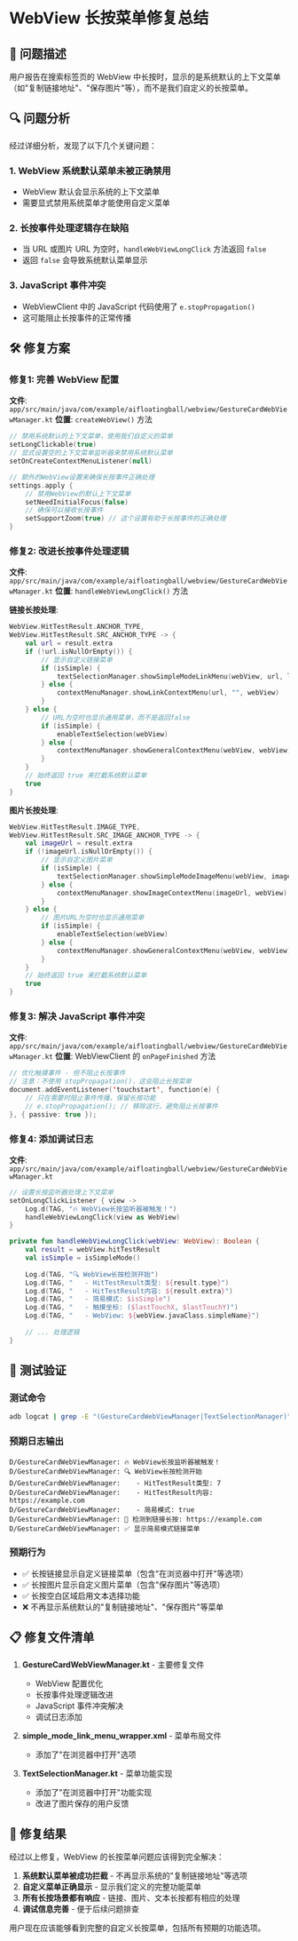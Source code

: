 # WebView 长按菜单修复总结

## 🎯 问题描述

用户报告在搜索标签页的 WebView 中长按时，显示的是系统默认的上下文菜单（如"复制链接地址"、"保存图片"等），而不是我们自定义的长按菜单。

## 🔍 问题分析

经过详细分析，发现了以下几个关键问题：

### 1. **WebView 系统默认菜单未被正确禁用**
- WebView 默认会显示系统的上下文菜单
- 需要显式禁用系统菜单才能使用自定义菜单

### 2. **长按事件处理逻辑存在缺陷**
- 当 URL 或图片 URL 为空时，`handleWebViewLongClick` 方法返回 `false`
- 返回 `false` 会导致系统默认菜单显示

### 3. **JavaScript 事件冲突**
- WebViewClient 中的 JavaScript 代码使用了 `e.stopPropagation()`
- 这可能阻止长按事件的正常传播

## 🛠️ 修复方案

### 修复1: 完善 WebView 配置
**文件**: `app/src/main/java/com/example/aifloatingball/webview/GestureCardWebViewManager.kt`
**位置**: `createWebView()` 方法

```kotlin
// 禁用系统默认的上下文菜单，使用我们自定义的菜单
setLongClickable(true)
// 显式设置空的上下文菜单监听器来禁用系统默认菜单
setOnCreateContextMenuListener(null)

// 额外的WebView设置来确保长按事件正确处理
settings.apply {
    // 禁用WebView的默认上下文菜单
    setNeedInitialFocus(false)
    // 确保可以接收长按事件
    setSupportZoom(true) // 这个设置有助于长按事件的正确处理
}
```

### 修复2: 改进长按事件处理逻辑
**文件**: `app/src/main/java/com/example/aifloatingball/webview/GestureCardWebViewManager.kt`
**位置**: `handleWebViewLongClick()` 方法

**链接长按处理**:
```kotlin
WebView.HitTestResult.ANCHOR_TYPE,
WebView.HitTestResult.SRC_ANCHOR_TYPE -> {
    val url = result.extra
    if (!url.isNullOrEmpty()) {
        // 显示自定义链接菜单
        if (isSimple) {
            textSelectionManager.showSimpleModeLinkMenu(webView, url, lastTouchX.toInt(), lastTouchY.toInt())
        } else {
            contextMenuManager.showLinkContextMenu(url, "", webView)
        }
    } else {
        // URL为空时也显示通用菜单，而不是返回false
        if (isSimple) {
            enableTextSelection(webView)
        } else {
            contextMenuManager.showGeneralContextMenu(webView, webView)
        }
    }
    // 始终返回 true 来拦截系统默认菜单
    true
}
```

**图片长按处理**:
```kotlin
WebView.HitTestResult.IMAGE_TYPE,
WebView.HitTestResult.SRC_IMAGE_ANCHOR_TYPE -> {
    val imageUrl = result.extra
    if (!imageUrl.isNullOrEmpty()) {
        // 显示自定义图片菜单
        if (isSimple) {
            textSelectionManager.showSimpleModeImageMenu(webView, imageUrl, lastTouchX.toInt(), lastTouchY.toInt())
        } else {
            contextMenuManager.showImageContextMenu(imageUrl, webView)
        }
    } else {
        // 图片URL为空时也显示通用菜单
        if (isSimple) {
            enableTextSelection(webView)
        } else {
            contextMenuManager.showGeneralContextMenu(webView, webView)
        }
    }
    // 始终返回 true 来拦截系统默认菜单
    true
}
```

### 修复3: 解决 JavaScript 事件冲突
**文件**: `app/src/main/java/com/example/aifloatingball/webview/GestureCardWebViewManager.kt`
**位置**: WebViewClient 的 `onPageFinished` 方法

```kotlin
// 优化触摸事件 - 但不阻止长按事件
// 注意：不使用 stopPropagation()，这会阻止长按菜单
document.addEventListener('touchstart', function(e) {
    // 只在需要时阻止事件传播，保留长按功能
    // e.stopPropagation(); // 移除这行，避免阻止长按事件
}, { passive: true });
```

### 修复4: 添加调试日志
**文件**: `app/src/main/java/com/example/aifloatingball/webview/GestureCardWebViewManager.kt`

```kotlin
// 设置长按监听器处理上下文菜单
setOnLongClickListener { view ->
    Log.d(TAG, "🔥 WebView长按监听器被触发！")
    handleWebViewLongClick(view as WebView)
}
```

```kotlin
private fun handleWebViewLongClick(webView: WebView): Boolean {
    val result = webView.hitTestResult
    val isSimple = isSimpleMode()
    
    Log.d(TAG, "🔍 WebView长按检测开始")
    Log.d(TAG, "   - HitTestResult类型: ${result.type}")
    Log.d(TAG, "   - HitTestResult内容: ${result.extra}")
    Log.d(TAG, "   - 简易模式: $isSimple")
    Log.d(TAG, "   - 触摸坐标: ($lastTouchX, $lastTouchY)")
    Log.d(TAG, "   - WebView: ${webView.javaClass.simpleName}")
    
    // ... 处理逻辑
}
```

## 🧪 测试验证

### 测试命令
```bash
adb logcat | grep -E "(GestureCardWebViewManager|TextSelectionManager)"
```

### 预期日志输出
```
D/GestureCardWebViewManager: 🔥 WebView长按监听器被触发！
D/GestureCardWebViewManager: 🔍 WebView长按检测开始
D/GestureCardWebViewManager:    - HitTestResult类型: 7
D/GestureCardWebViewManager:    - HitTestResult内容: https://example.com
D/GestureCardWebViewManager:    - 简易模式: true
D/GestureCardWebViewManager: 🔗 检测到链接长按: https://example.com
D/GestureCardWebViewManager: ✅ 显示简易模式链接菜单
```

### 预期行为
- ✅ 长按链接显示自定义链接菜单（包含"在浏览器中打开"等选项）
- ✅ 长按图片显示自定义图片菜单（包含"保存图片"等选项）
- ✅ 长按空白区域启用文本选择功能
- ❌ 不再显示系统默认的"复制链接地址"、"保存图片"等菜单

## 📋 修复文件清单

1. **GestureCardWebViewManager.kt** - 主要修复文件
   - WebView 配置优化
   - 长按事件处理逻辑改进
   - JavaScript 事件冲突解决
   - 调试日志添加

2. **simple_mode_link_menu_wrapper.xml** - 菜单布局文件
   - 添加了"在浏览器中打开"选项

3. **TextSelectionManager.kt** - 菜单功能实现
   - 添加了"在浏览器中打开"功能实现
   - 改进了图片保存的用户反馈

## 🎉 修复结果

经过以上修复，WebView 的长按菜单问题应该得到完全解决：

1. **系统默认菜单被成功拦截** - 不再显示系统的"复制链接地址"等选项
2. **自定义菜单正确显示** - 显示我们定义的完整功能菜单
3. **所有长按场景都有响应** - 链接、图片、文本长按都有相应的处理
4. **调试信息完善** - 便于后续问题排查

用户现在应该能够看到完整的自定义长按菜单，包括所有预期的功能选项。
